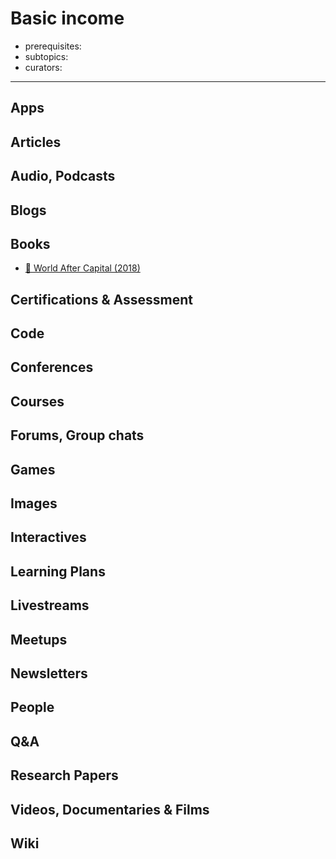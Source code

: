 # Basic income

- prerequisites:
- subtopics:
- curators:

------

## Apps


## Articles

## Audio, Podcasts

## Blogs

## Books
- [📖 World After Capital (2018)](http://worldaftercapital.org/)

## Certifications & Assessment

## Code

## Conferences

## Courses

## Forums, Group chats

## Games

## Images

## Interactives

## Learning Plans

## Livestreams

## Meetups

## Newsletters

## People

## Q&A

## Research Papers

## Videos, Documentaries & Films

## Wiki
